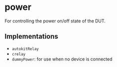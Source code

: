# power

For controlling the power on/off state of the DUT.

## Implementations

- `autokitRelay`
- `crelay`
- `dummyPower`: for use when no device is connected